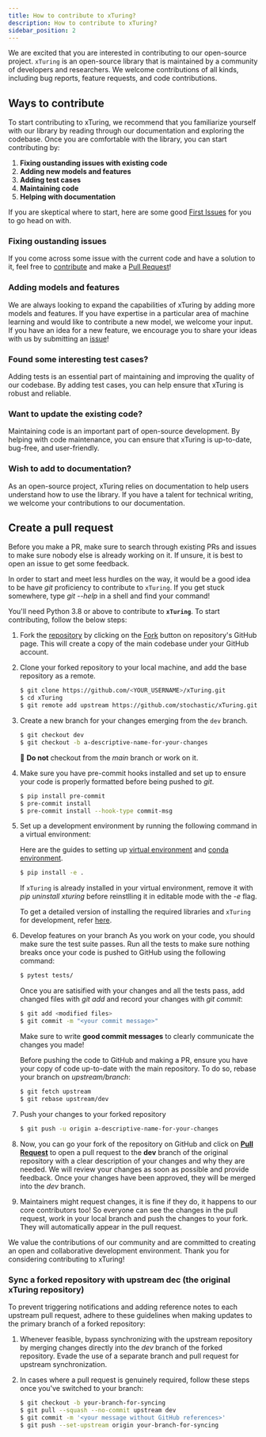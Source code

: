 ```yaml
---
title: How to contribute to xTuring?
description: How to contribute to xTuring?
sidebar_position: 2
---
```


<!-- # Contribute to xTuring -->

We are excited that you are interested in contributing to our open-source project. `xTuring` is an open-source library that is maintained by a community of developers and researchers. We welcome contributions of all kinds, including bug reports, feature requests, and code contributions.

## Ways to contribute
To start contributing to xTuring, we recommend that you familiarize yourself with our library by reading through our documentation and exploring the codebase. Once you are comfortable with the library, you can start contributing by:

1. **Fixing oustanding issues with existing code**
2. **Adding new models and features**
3. **Adding test cases**
4. **Maintaining code**
5. **Helping with documentation**

If you are skeptical where to start, here are some good [First Issues](https://github.com/stochasticai/xTuring/labels/good%20first%20issue) for you to go head on with.

### Fixing oustanding issues
If you come across some issue with the current code and have a solution to it, feel free to [contribute](https://github.com/stochasticai/xTuring/issues) and make a [Pull Request](https://github.com/stochasticai/xTuring/compare)! 


### Adding models and features
We are always looking to expand the capabilities of xTuring by adding more models and features. If you have expertise in a particular area of machine learning and would like to contribute a new model, we welcome your input. If you have an idea for a new feature, we encourage you to share your ideas with us by submitting an [issue](https://github.com/stochasticai/xTuring/issues)!

### Found some interesting test cases?
Adding tests is an essential part of maintaining and improving the quality of our codebase. By adding test cases, you can help ensure that xTuring is robust and reliable.

### Want to update the existing code?
Maintaining code is an important part of open-source development. By helping with code maintenance, you can ensure that xTuring is up-to-date, bug-free, and user-friendly.

### Wish to add to documentation?
As an open-source project, xTuring relies on documentation to help users understand how to use the library. If you have a talent for technical writing, we welcome your contributions to our documentation.


## Create a pull request
Before you make a PR, make sure to search through existing PRs and issues to make sure nobody else is already working on it. If unsure, it is best to open an issue to get some feedback.

In order to start and meet less hurdles on the way, it would be a good idea to be have _git_ proficiency to contribute to `xTuring`. If you get stuck somewhere, type _git --help_ in a shell and find your command!

You'll need Python 3.8 or above to contribute to __`xTuring`__. To start contributing, follow the below steps:

1. Fork the [repository](https://github.com/stochastciai/xTuring) by clicking on the [Fork](https://github.com/stochasticai/xTuring/fork) button on repository's GitHub page. This will create a copy of the main codebase under your GitHub account.

2. Clone your forked repository to your local machine, and add the base repository as a remote.

    ```bash
    $ git clone https://github.com/<YOUR_USERNAME>/xTuring.git
    $ cd xTuring
    $ git remote add upstream https://github.com/stochastic/xTuring.git
    ```

3. Create a new branch for your changes emerging from the `dev` branch.

    ```bash
    $ git checkout dev
    $ git checkout -b a-descriptive-name-for-your-changes
    ```
    🚨 **Do not** checkout from the _main_ branch or work on it.

4. Make sure you have pre-commit hooks installed and set up to ensure your code is properly formatted before being pushed to _git_. 

    ```bash
    $ pip install pre-commit
    $ pre-commit install
    $ pre-commit install --hook-type commit-msg
    ```

5. Set up a development environment by running the following command in a virtual environment:

    Here are the guides to setting up [virtual environment](https://www.freecodecamp.org/news/how-to-setup-virtual-environments-in-python/) and [conda environment](https://conda.io/projects/conda/en/latest/user-guide/getting-started.html).

    ```bash
    $ pip install -e .
    ```

    If `xTuring` is already installed in your virtual environment, remove it with _pip uninstall xturing_ before reinstlling it in editable mode with the _-e_ flag.

    To get a detailed version of installing the required libraries and `xTuring` for development, refer [here](/contributing/setting_up#editable-install).

6. Develop features on your branch
    As you work on your code, you should make sure the test suite passes. Run all the tests to make sure nothing breaks once your code is pushed to GitHub using the following command:
    ```bash
    $ pytest tests/
    ```

    Once you are satisified with your changes and all the tests pass, add changed files with _git add_ and record your changes with _git commit_:

    ```bash
    $ git add <modified files>
    $ git commit -m "<your commit message>"
    ```
    Make sure to write __good commit messages__ to clearly communicate the changes you made!

    Before pushing the code to GitHub and making a PR, ensure you have your copy of code up-to-date with the main repository. To do so, rebase your branch on _upstream/branch_:
    ```bash
    $ git fetch upstream
    $ git rebase upstream/dev
    ```

7. Push your changes to your forked repository

    ```bash
    $ git push -u origin a-descriptive-name-for-your-changes
    ```

8. Now, you can go your fork of the repository on GitHub and click on __[Pull Request](https://github.com/stochasticai/xTuring/compare)__ to open a pull request to the __dev__ branch of the original repository with a clear description of your changes and why they are needed. We will review your changes as soon as possible and provide feedback. Once your changes have been approved, they will be merged into the _dev_ branch.

9. Maintainers might request changes, it is fine if they do, it happens to our core contributors too! So everyone can see the changes in the pull request, work in your local branch and push the changes to your fork. They will automatically appear in the pull request.

We value the contributions of our community and are committed to creating an open and collaborative development environment. Thank you for considering contributing to xTuring!

### Sync a forked repository with upstream dec (the original xTuring repository)

To prevent triggering notifications and adding reference notes to each upstream pull request, adhere to these guidelines when making updates to the primary branch of a forked repository:

1. Whenever feasible, bypass synchronizing with the upstream repository by merging changes directly into the _dev_ branch of the forked repository. Evade the use of a separate branch and pull request for upstream synchronization.

2. In cases where a pull request is genuinely required, follow these steps once you've switched to your branch:

    ```bash
    $ git checkout -b your-branch-for-syncing
    $ git pull --squash --no-commit upstream dev
    $ git commit -m '<your message without GitHub references>'
    $ git push --set-upstream origin your-branch-for-syncing
    ```